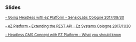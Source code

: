 <div style="text-align: left;">

  <h3>Slides</h3>

  <a target="_blank" href="https://arfaram.github.io/slides/sensiolab_meetup20170830"><small>- Going Headless with eZ Platform - SensioLabs Cologne 2017/08/30</small></a>

  <a target="_blank" href="https://arfaram.github.io/slides/ezsysztems_meetup_20171130"><small>- eZ Platform - Extending the REST API - Ez Systems Cologne 2017/11/30</small></a>

  <a target="_blank" href="https://arfaram.github.io/slides/headless_rest_api"><small>- Headless CMS Concept with EZ Platform - What you should know</small></a>

</div>
